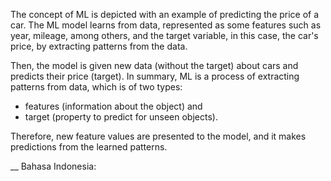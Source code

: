 
The concept of ML is depicted with an example of predicting the price of a car. The ML model learns from data, represented as some features such as year, mileage, among others, and the target variable, in this case, the car's price, by extracting patterns from the data.

Then, the model is given new data (without the target) about cars and predicts their price (target).
In summary, ML is a process of extracting patterns from data, which is of two types:
* features (information about the object) and
* target (property to predict for unseen objects).

Therefore, new feature values are presented to the model, and it makes predictions from the learned patterns.

__
Bahasa Indonesia:
